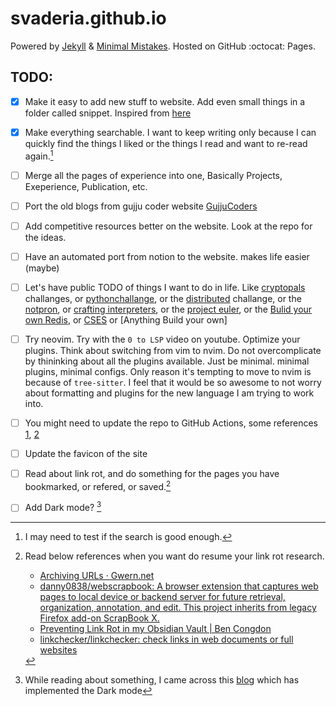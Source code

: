 # svaderia.github.io

Powered by [Jekyll](https://jekyllrb.com/) & [Minimal Mistakes](https://mmistakes.github.io/minimal-mistakes/).
Hosted on GitHub :octocat: Pages.

## TODO:

- [X] Make it easy to add new stuff to website. Add even small things in a folder called snippet. Inspired from [here](https://wincent.dev/snippets)
- [X] Make everything searchable. I want to keep writing only because I can quickly find the things I liked or the things I read and want to re-read again.[^1]
- [ ] Merge all the pages of experience into one, Basically Projects, Exeperience, Publication, etc.
- [ ] Port the old blogs from gujju coder website [GujjuCoders](https://github.com/svaderia/GujjuCoders/tree/master)
- [ ] Add competitive resources better on the website. Look at the repo for the ideas.
- [ ] Have an automated port from notion to the website. makes life easier (maybe)
- [ ] Let's have public TODO of things I want to do in life. Like [cryptopals](https://cryptopals.com/) challanges, or
  [pythonchallange](http://www.pythonchallenge.com/about.php), or the [distributed](https://fly.io/dist-sys/) challange, or the [notpron](http://www.notpron.com/notpron/),
  or [crafting interpreters](https://craftinginterpreters.com/), or the [project euler](https://projecteuler.net/about), or the [Bulid your own Redis](https://build-your-own.org/),
  or [CSES](https://cses.fi/problemset/)
  or [Anything Build your own]
- [ ] Try neovim. Try with the `0 to LSP` video on youtube. Optimize your plugins. Think about switching from vim to nvim.
   Do not overcomplicate by thininking about all the plugins available. Just be minimal. minimal plugins, minimal configs.
   Only reason it's tempting to move to nvim is because of `tree-sitter`. I feel that it would be so awesome to not worry about
   formatting and plugins for the new language I am trying to work into.
- [ ] You might need to update the repo to GitHub Actions, some references [1][11], [2][22]
- [ ] Update the favicon of the site
- [ ] Read about link rot, and do something for the pages you have bookmarked, or refered, or saved.[^2]
- [ ] Add Dark mode? [^3]



[11]: https://github.com/fractalsoft/blog.fractalsoft.org/commit/2fd8f928583423933a368d636cdd58b033cec80a
[22]: https://ibug.io/blog/2020/09/build-github-pages-with-github-actions/

[^1]: I may need to test if the search is good enough.

[^2]: Read below references when you want do resume your link rot research.
      * [Archiving URLs · Gwern.net](https://gwern.net/archiving#automatic-internet-archive-repairs)
      * [danny0838/webscrapbook: A browser extension that captures web pages to local device or backend server for future retrieval, organization, annotation, and edit. This project inherits from legacy Firefox add-on ScrapBook X.](https://github.com/danny0838/webscrapbook)
      * [Preventing Link Rot in my Obsidian Vault | Ben Congdon](https://benjamincongdon.me/blog/2021/09/19/Preventing-Link-Rot-in-my-Obsidian-Vault/)
      * [linkchecker/linkchecker: check links in web documents or full websites](https://github.com/linkchecker/linkchecker)
[^3]: While reading about something, I came across this [blog](https://github.com/franpersanchez/franpersanchez.github.io/tree/master) which has implemented the Dark mode
